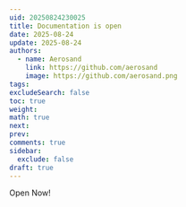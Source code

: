 ```yaml
---
uid: 20250824230025
title: Documentation is open
date: 2025-08-24
update: 2025-08-24
authors:
  - name: Aerosand
    link: https://github.com/aerosand
    image: https://github.com/aerosand.png
tags: 
excludeSearch: false
toc: true
weight: 
math: true
next: 
prev: 
comments: true
sidebar:
  exclude: false
draft: true
---
```



Open Now!